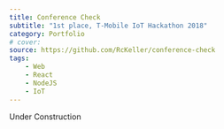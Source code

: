 ```yaml
---
title: Conference Check
subtitle: "1st place, T-Mobile IoT Hackathon 2018" 
category: Portfolio
# cover: 
source: https://github.com/RcKeller/conference-check
tags:
    - Web
    - React
    - NodeJS
    - IoT
---
```


Under Construction